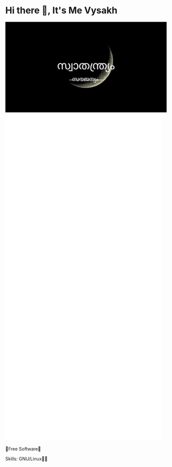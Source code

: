 # Hi there 👋, It's Me Vysakh
![](https://raw.githubusercontent.com/tellmeY18/tellmeY18/main/resources/banner.png)
![](./github-metrics.svg)


🦄Free Software🦄 

Skills: GNU/Linux🐧🐂

 





